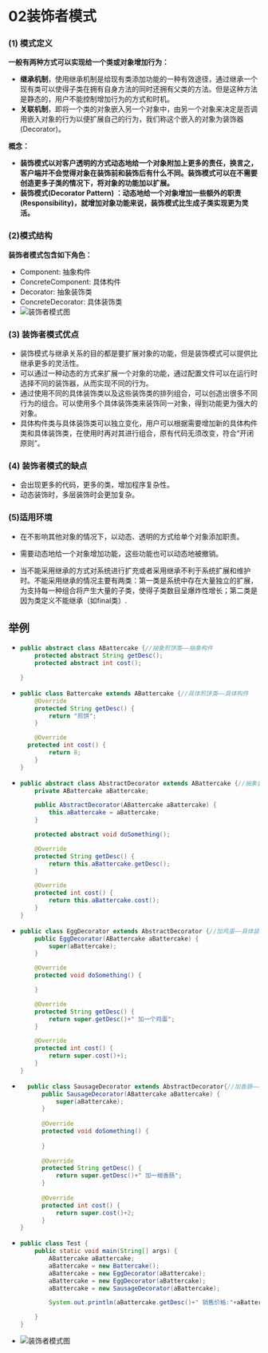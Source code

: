 # 02装饰者模式

### (1) 模式定义

**一般有两种方式可以实现给一个类或对象增加行为：**

- **继承机制**，使用继承机制是给现有类添加功能的一种有效途径，通过继承一个现有类可以使得子类在拥有自身方法的同时还拥有父类的方法。但是这种方法是静态的，用户不能控制增加行为的方式和时机。
- **关联机制**，即将一个类的对象嵌入另一个对象中，由另一个对象来决定是否调用嵌入对象的行为以便扩展自己的行为，我们称这个嵌入的对象为装饰器(Decorator)。

**概念：**

- **装饰模式以对客户透明的方式动态地给一个对象附加上更多的责任，换言之，客户端并不会觉得对象在装饰前和装饰后有什么不同。装饰模式可以在不需要创造更多子类的情况下，将对象的功能加以扩展。**
-  **装饰模式(Decorator Pattern) ：动态地给一个对象增加一些额外的职责(Responsibility)，就增加对象功能来说，装饰模式比生成子类实现更为灵活。** 

### (2)模式结构

**装饰者模式包含如下角色：**

- Component: 抽象构件
- ConcreteComponent: 具体构件
- Decorator: 抽象装饰类
- ConcreteDecorator: 具体装饰类
- ![装饰者模式图](https://raw.github.com/LGSKOKO/SoftwareEngineering/master/设计模式/img/装饰者模式图1.png)

### (3) 装饰者模式优点

- 装饰模式与继承关系的目的都是要扩展对象的功能，但是装饰模式可以提供比继承更多的灵活性。
- 可以通过一种动态的方式来扩展一个对象的功能，通过配置文件可以在运行时选择不同的装饰器，从而实现不同的行为。
- 通过使用不同的具体装饰类以及这些装饰类的排列组合，可以创造出很多不同行为的组合。可以使用多个具体装饰类来装饰同一对象，得到功能更为强大的对象。
- 具体构件类与具体装饰类可以独立变化，用户可以根据需要增加新的具体构件类和具体装饰类，在使用时再对其进行组合，原有代码无须改变，符合“开闭原则”。

### (4) 装饰者模式的缺点

-  会出现更多的代码，更多的类，增加程序复杂性。
-  动态装饰时，多层装饰时会更加复杂。

### (5)适用环境

- 在不影响其他对象的情况下，以动态、透明的方式给单个对象添加职责。

- 需要动态地给一个对象增加功能，这些功能也可以动态地被撤销。

- 当不能采用继承的方式对系统进行扩充或者采用继承不利于系统扩展和维护时。不能采用继承的情况主要有两类：第一类是系统中存在大量独立的扩展，为支持每一种组合将产生大量的子类，使得子类数目呈爆炸性增长；第二类是因为类定义不能继承（如final类）.

  

## 举例

- ```java
  public abstract class ABattercake {//抽象煎饼类——抽象构件
      protected abstract String getDesc();
      protected abstract int cost();
  
  }
  ```
  
- ```java
  public class Battercake extends ABattercake {//具体煎饼类——具体构件
      @Override
      protected String getDesc() {
          return "煎饼";
      }
  
      @Override
    protected int cost() {
          return 8;
      }
  }
  ```
  
- ```java
  public abstract class AbstractDecorator extends ABattercake {//抽象装饰类
      private ABattercake aBattercake;
  
      public AbstractDecorator(ABattercake aBattercake) {
          this.aBattercake = aBattercake;
      }
  
      protected abstract void doSomething();

      @Override
      protected String getDesc() {
          return this.aBattercake.getDesc();
      }
  
      @Override
      protected int cost() {
          return this.aBattercake.cost();
      }
  }
  
  ```
  
 - ```java
   public class EggDecorator extends AbstractDecorator {//加鸡蛋——具体装饰类
       public EggDecorator(ABattercake aBattercake) {
           super(aBattercake);
       }
   
       @Override
       protected void doSomething() {
   
       }
   
       @Override
       protected String getDesc() {
           return super.getDesc()+" 加一个鸡蛋";
       }
   
       @Override
       protected int cost() {
           return super.cost()+1;
       }
   }
   ```


- ```java
    public class SausageDecorator extends AbstractDecorator{//加香肠——具体装饰类
        public SausageDecorator(ABattercake aBattercake) {
            super(aBattercake);
        }
    
        @Override
        protected void doSomething() {
    
        }
    
        @Override
        protected String getDesc() {
            return super.getDesc()+" 加一根香肠";
        }
    
        @Override
        protected int cost() {
            return super.cost()+2;
        }
  }

  ```

- ```java
  public class Test {
      public static void main(String[] args) {
          ABattercake aBattercake;
          aBattercake = new Battercake();
          aBattercake = new EggDecorator(aBattercake);
          aBattercake = new EggDecorator(aBattercake);
          aBattercake = new SausageDecorator(aBattercake);
  
          System.out.println(aBattercake.getDesc()+" 销售价格:"+aBattercake.cost());

      }
  }
  
  ```
  
- ![装饰者模式图](https://raw.github.com/LGSKOKO/SoftwareEngineering/master/设计模式/img/装饰者模式图2.png)





